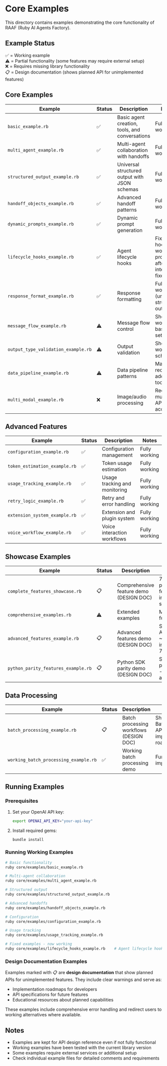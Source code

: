 # Core Examples

This directory contains examples demonstrating the core functionality of RAAF (Ruby AI Agents Factory).

## Example Status

✅ = Working example  
⚠️ = Partial functionality (some features may require external setup)  
❌ = Requires missing library functionality  
📋 = Design documentation (shows planned API for unimplemented features)

## Core Examples

| Example | Status | Description | Notes |
|---------|--------|-------------|-------|
| `basic_example.rb` | ✅ | Basic agent creation, tools, and conversations | Fully working |
| `multi_agent_example.rb` | ✅ | Multi-agent collaboration with handoffs | Fully working |
| `structured_output_example.rb` | ✅ | Universal structured output with JSON schemas | Fully working |
| `handoff_objects_example.rb` | ✅ | Advanced handoff patterns | Fully working |
| `dynamic_prompts_example.rb` | ✅ | Dynamic prompt generation | Fully working |
| `lifecycle_hooks_example.rb` | ✅ | Agent lifecycle hooks | Fixed - hooks now work properly after integration fixes |
| `response_format_example.rb` | ✅ | Response formatting | Fully working (universal structured output) |
| `message_flow_example.rb` | ⚠️ | Message flow control | Should work with basic setup |
| `output_type_validation_example.rb` | ⚠️ | Output validation | Should work with schemas |
| `data_pipeline_example.rb` | ⚠️ | Data pipeline patterns | May require additional tools |
| `multi_modal_example.rb` | ❌ | Image/audio processing | Requires multimodal API access |

## Advanced Features

| Example | Status | Description | Notes |
|---------|--------|-------------|-------|
| `configuration_example.rb` | ✅ | Configuration management | Fully working |
| `token_estimation_example.rb` | ✅ | Token usage estimation | Fully working |
| `usage_tracking_example.rb` | ✅ | Usage tracking and monitoring | Fully working |
| `retry_logic_example.rb` | ✅ | Retry and error handling | Fully working |
| `extension_system_example.rb` | ✅ | Extension and plugin system | Fully working |
| `voice_workflow_example.rb` | ✅ | Voice interaction workflows | Fully working |

## Showcase Examples

| Example | Status | Description | Notes |
|---------|--------|-------------|-------|
| `complete_features_showcase.rb` | 📋 | Comprehensive feature demo (DESIGN DOC) | 750+ lines of planned features - implementation specification |
| `comprehensive_examples.rb` | ⚠️ | Extended examples | Mixed functionality |
| `advanced_features_example.rb` | 📋 | Advanced features demo (DESIGN DOC) | Shows planned API design - ~30% implemented, 70% planned |
| `python_parity_features_example.rb` | 📋 | Python SDK parity demo (DESIGN DOC) | Shows planned parity features - ~20% parity achieved |

## Data Processing

| Example | Status | Description | Notes |
|---------|--------|-------------|-------|
| `batch_processing_example.rb` | 📋 | Batch processing workflows (DESIGN DOC) | Shows planned BatchProcessor API - implementation roadmap |
| `working_batch_processing_example.rb` | ✅ | Working batch processing demo | Functional implementation |

## Running Examples

### Prerequisites

1. Set your OpenAI API key:
   ```bash
   export OPENAI_API_KEY="your-api-key"
   ```

2. Install required gems:
   ```bash
   bundle install
   ```

### Running Working Examples

```bash
# Basic functionality
ruby core/examples/basic_example.rb

# Multi-agent collaboration
ruby core/examples/multi_agent_example.rb

# Structured output
ruby core/examples/structured_output_example.rb

# Advanced handoffs
ruby core/examples/handoff_objects_example.rb

# Configuration
ruby core/examples/configuration_example.rb

# Usage tracking
ruby core/examples/usage_tracking_example.rb

# Fixed examples - now working
ruby core/examples/lifecycle_hooks_example.rb    # Agent lifecycle hooks
```

### Design Documentation Examples

Examples marked with 📋 are **design documentation** that show planned APIs for unimplemented features. They include clear warnings and serve as:
- Implementation roadmaps for developers
- API specifications for future features  
- Educational resources about planned capabilities

These examples include comprehensive error handling and redirect users to working alternatives where available.

## Notes

- Examples are kept for API design reference even if not fully functional
- Working examples have been tested with the current library version
- Some examples require external services or additional setup
- Check individual example files for detailed comments and requirements